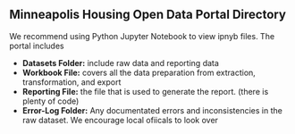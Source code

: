 ## Minneapolis Housing Open Data Portal Directory

We recommend using Python Jupyter Notebook to view ipnyb files. The portal includes 
- **Datasets Folder:** include raw data and reporting data
- **Workbook File:** covers all the data preparation from extraction, transformation, and export
- **Reporting File:** the file that is used to generate the report. (there is plenty of code)
- **Error-Log Folder:** Any documentated errors and inconsistencies in the raw dataset. We encourage local ofiicals to look over

